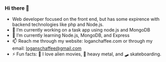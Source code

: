 ### Hi there 👋

-  Web developer focused on the front end, but has some expirence with backend technologies like php and Node.js.
- 🔭  I’m currently working on a task app using node.js and MongoDB
- 🌱  I’m currently learning Node.js, MongoDB, and Express
- 📫  Reach me through my website: loganchaffee.com or through my email: loganschaffee@gmail.com
- ⚡  Fun facts: :space_invader: I love alien movies, :metal: heavy metal, and 🛹 skateboarding.
